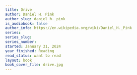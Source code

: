 ```yaml
---
title: Drive
author: Daniel H. Pink
author_slug: daniel_h._pink
is_audiobook: false
author_info: https://en.wikipedia.org/wiki/Daniel_H._Pink
series: 
series_slug: 
series_number: 
started: January 31, 2024
year_finished: Reading
read_status: want to read
layout: book
book_cover_file: drive.jpg
---
```

